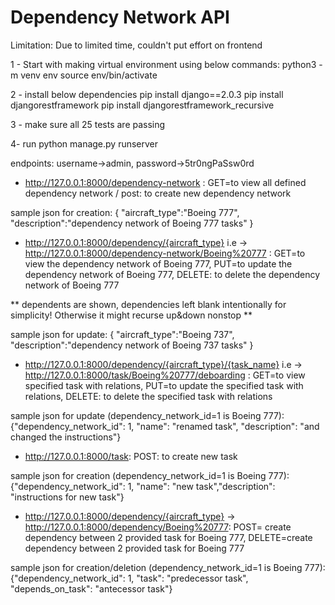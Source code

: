 # Dependency Network API

Limitation: Due to limited time, couldn't put effort on frontend

1 - Start with making virtual environment using below commands:
python3 -m venv env
source env/bin/activate

2 - install below dependencies
pip install django==2.0.3
pip install djangorestframework 
pip install djangorestframework_recursive

3 - make sure all 25 tests are passing

4- run python manage.py runserver

endpoints:
username->admin, password->5tr0ngPaSsw0rd

* http://127.0.0.1:8000/dependency-network : GET=to view all defined dependency network / post: to create new dependency network

sample json for creation:
{ "aircraft_type":"Boeing 777", "description":"dependency network of Boeing 777 tasks" }

* http://127.0.0.1:8000/dependency/{aircraft_type}
i.e -> http://127.0.0.1:8000/dependency-network/Boeing%20777 : GET=to view the dependency network of Boeing 777, PUT=to update the dependency network of Boeing 777, DELETE: to delete the dependency network of Boeing 777

** dependents are shown, dependencies left blank intentionally for simplicity! Otherwise it might recurse up&down nonstop **

sample json for update:
{ "aircraft_type":"Boeing 737", "description":"dependency network of Boeing 737 tasks" }

* http://127.0.0.1:8000/dependency/{aircraft_type}/{task_name}
i.e -> http://127.0.0.1:8000/task/Boeing%20777/deboarding : GET=to view specified task with relations, PUT=to update the specified task with relations, DELETE: to delete the specified task with relations

sample json for update (dependency_network_id=1 is Boeing 777):
{"dependency_network_id": 1, "name": "renamed task", "description": "and changed the instructions"}

* http://127.0.0.1:8000/task: POST: to create new task

sample json for creation (dependency_network_id=1 is Boeing 777):
{"dependency_network_id": 1, "name": "new task","description": "instructions for new task"}

* http://127.0.0.1:8000/dependency/{aircraft_type}
-> http://127.0.0.1:8000/dependency/Boeing%20777: POST= create dependency between 2 provided task for Boeing 777, DELETE=create dependency between 2 provided task for Boeing 777

sample json for creation/deletion (dependency_network_id=1 is Boeing 777):
{"dependency_network_id": 1, "task": "predecessor task", "depends_on_task": "antecessor task"}
